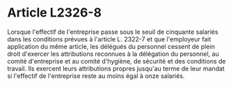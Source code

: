 # Article L2326-8

Lorsque l'effectif de l'entreprise passe sous le seuil de cinquante salariés dans les conditions prévues à l'article L. 2322-7 et que l'employeur fait application du même article, les délégués du personnel cessent de plein droit d'exercer les attributions reconnues à la délégation du personnel, au comité d'entreprise et au comité d'hygiène, de sécurité et des conditions de travail. Ils exercent leurs attributions propres jusqu'au terme de leur mandat si l'effectif de l'entreprise reste au moins égal à onze salariés.